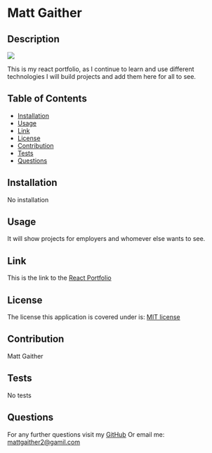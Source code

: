# Matt Gaither

  ## Description
  <img src = 'https://img.shields.io/badge/MIT-%20License-inactive'>

  This is my react portfolio, as I continue to learn and use different technologies I will build projects and add them here for all to see.

  ## Table of Contents

  - [Installation](#installation)
  - [Usage](#usage)
  - [Link](#link)
  - [License](#license)
  - [Contribution](#contribution)
  - [Tests](#tests)
  - [Questions](#questions)

  ## Installation
  No installation

  ## Usage
  It will show projects for employers and whomever else wants to see.

  ## Link
  This is the link to the [React Portfolio](www.mattgaither.github.io)
  ## License
  The license this application is covered under is: [MIT license](https://opensource.org/licenses/MIT)
  

  ## Contribution
  Matt Gaither

  ## Tests
  No tests 

  ## Questions
  For any further questions visit my [GitHub](www.github.com/mattgaither)
  Or email me: mattgaither2@gamil.com
  
